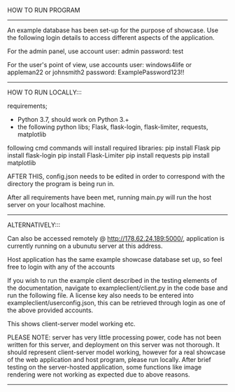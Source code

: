 HOW TO RUN PROGRAM

------

An example database has been set-up for the purpose of showcase. Use the following login details to access different aspects of the application.

For the admin panel, use account
user: admin
password: test

For the user's point of view, use accounts
user: windows4life or appleman22 or johnsmith2
password: ExamplePassword123!!

------
HOW TO RUN LOCALLY:::

requirements;
- Python 3.7, should work on Python 3.+
- the following python libs; Flask, flask-login, flask-limiter, requests, matplotlib

following cmd commands will install required libraries:
pip install Flask
pip install flask-login
pip install Flask-Limiter
pip install requests
pip install matplotlib

AFTER THIS, config.json needs to be edited in order to correspond with the directory the program is being run in.

After all requirements have been met, running main.py will run the host server on your localhost machine.

------
ALTERNATIVELY:::

Can also be accessed remotely @ http://178.62.24.189:5000/, application is currently running on a ubunutu server at this address.

Host application has the same example showcase database set up, so feel free to login with any of the accounts

If you wish to run the example client described in the testing elements of the documentation, navigate to exampleclient/client.py in the code base and run the following file. A license key also needs to be entered into exampleclient/userconfig.json, this can be retrieved through login as one of the above provided accounts.

This shows client-server model working etc.

PLEASE NOTE: server has very little processing power, code has not been written for this server, and deployment on this server was not thorough. It should represent client-server model working, however for a real showcase of the web application and host program, please run locally. After brief testing on the server-hosted application, some functions like image rendering were not working as expected due to above reasons.

-----
